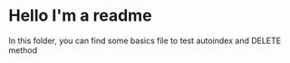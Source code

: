 # Hello I'm a readme

In this folder, you can find some basics file to test autoindex and DELETE method
